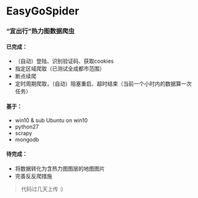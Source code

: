 # EasyGoSpider

### “宜出行”热力图数据爬虫

#### 已完成：
* （自动）登陆、识别验证码、获取cookies
* 指定区域爬取（已测试全成都市范围）
* 断点续爬
* 定时周期爬取，（自动）阻塞重启、超时结束（当前一个小时内的数据算一次任务）

#### 基于：
* win10 & sub Ubuntu on win10
* python27
* scrapy
* mongodb

#### 待完成：
* 将数据转化为含热力图图层的地图图片
* 完善反反爬措施

> 代码过几天上传 :)
